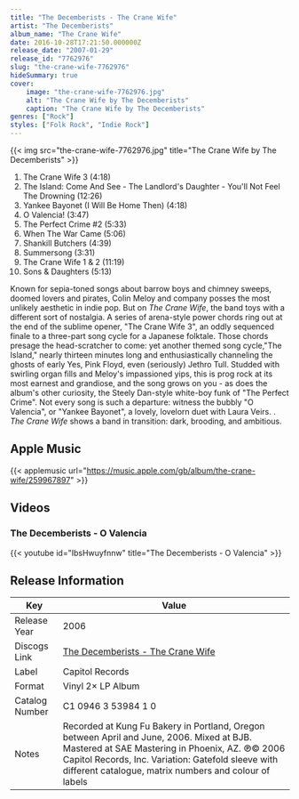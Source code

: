 ```yaml
---
title: "The Decemberists - The Crane Wife"
artist: "The Decemberists"
album_name: "The Crane Wife"
date: 2016-10-28T17:21:50.000000Z
release_date: "2007-01-29"
release_id: "7762976"
slug: "the-crane-wife-7762976"
hideSummary: true
cover:
    image: "the-crane-wife-7762976.jpg"
    alt: "The Crane Wife by The Decemberists"
    caption: "The Crane Wife by The Decemberists"
genres: ["Rock"]
styles: ["Folk Rock", "Indie Rock"]
---
```


{{< img src="the-crane-wife-7762976.jpg" title="The Crane Wife by The Decemberists" >}}

<!-- section break -->

1. The Crane Wife 3 (4:18)
2. The Island: Come And See - The Landlord's Daughter - You'll Not Feel The Drowning (12:26)
3. Yankee Bayonet (I Will Be Home Then) (4:18)
4. O Valencia! (3:47)
5. The Perfect Crime #2 (5:33)
6. When The War Came (5:06)
7. Shankill Butchers (4:39)
8. Summersong (3:31)
9. The Crane Wife 1 & 2 (11:19)
10. Sons & Daughters (5:13)

<!-- section break -->


Known for sepia-toned songs about barrow boys and chimney sweeps, doomed lovers and pirates, Colin Meloy and company posses the most unlikely aesthetic in indie pop. But on <i>The Crane Wife</i>, the band toys with a different sort of nostalgia. A series of arena-style power chords ring out at the end of the sublime opener, "The Crane Wife 3", an oddly sequenced finale to a three-part song cycle for a Japanese folktale. Those chords presage the head-scratcher to come:  yet another themed song cycle,"The Island," nearly thirteen minutes long and enthusiastically channeling the ghosts of early Yes, Pink Floyd, even (seriously) Jethro Tull. Studded with swirling organ fills and Meloy's impassioned yips, this is prog rock at its most earnest and grandiose, and the song grows on you - as does the album's other curiosity, the Steely Dan-style white-boy funk of "The Perfect Crime". Not every song is such a departure: witness the bubbly "O Valencia", or "Yankee Bayonet", a lovely, lovelorn duet with Laura Veirs. .  <i>The Crane Wife</i> shows a band in transition: dark, brooding, and ambitious.



## Apple Music
{{< applemusic url="https://music.apple.com/gb/album/the-crane-wife/259967897" >}}





## Videos
### The Decemberists - O Valencia
{{< youtube id="IbsHwuyfnnw" title="The Decemberists - O Valencia" >}}<br>



## Release Information
|  Key           | Value                                                |
| ---------------| ---------------------------------------------------- |
| Release Year   | 2006                                   |
| Discogs Link   | [The Decemberists - The Crane Wife](https://www.discogs.com/release/7762976-The-Decemberists-The-Crane-Wife) |
| Label          | Capitol Records |
| Format         | Vinyl 2× LP Album |
| Catalog Number | C1 0946 3 53984 1 0 |
| Notes | Recorded at Kung Fu Bakery in Portland, Oregon between April and June, 2006. Mixed at BJB. Mastered at SAE Mastering in Phoenix, AZ.  ℗© 2006 Capitol Records, Inc.  Variation: Gatefold sleeve with different catalogue, matrix numbers and colour of labels |